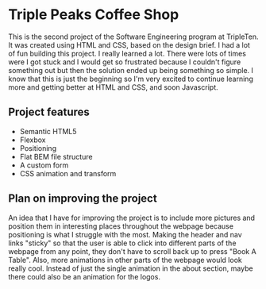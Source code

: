 # Triple Peaks Coffee Shop

This is the second project of the Software Engineering program at TripleTen. It was created using HTML and CSS, based on the design brief. I had a lot of fun building this project. I really learned a lot. There were lots of times were I got stuck and I would get so frustrated because I couldn't figure something out but then the solution ended up being something so simple. I know that this is just the beginning so I'm very excited to continue learning more and getting better at HTML and CSS, and soon Javascript.

## Project features

- Semantic HTML5
- Flexbox
- Positioning
- Flat BEM file structure
- A custom form
- CSS animation and transform

## Plan on improving the project

An idea that I have for improving the project is to include more pictures and position them in interesting places throughout the webpage because positioning is what I struggle with the most. Making the header and nav links "sticky" so that the user is able to click into different parts of the webpage from any point, they don't have to scroll back up to press "Book A Table". Also, more animations in other parts of the webpage would look really cool. Instead of just the single animation in the about section, maybe there could also be an animation for the logos. 